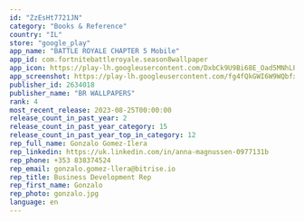 ```yaml
---
id: "ZzEsHt7721JN"
category: "Books & Reference"
country: "IL"
store: "google_play"
app_name: "BATTLE ROYALE CHAPTER 5 Mobile"
app_id: com.fortnitebattleroyale.season8wallpaper
app_icon: https://play-lh.googleusercontent.com/DxbCk9U9Bi68E_Oad5MNhLPFJzUxIgT0CUyBcbFCZmC8-rYxdcJt2XhH__ymD2g7My4
app_screenshot: https://play-lh.googleusercontent.com/fg4fQkGWI6W9WQbfx67VVQZTZH91bJimx07NSkABFNpUk-Zndsk6HVTS5lHZPMBLaQTg
publisher_id: 2634018
publisher_name: "BR WALLPAPERS"
rank: 4
most_recent_release: 2023-08-25T00:00:00
release_count_in_past_year: 2
release_count_in_past_year_category: 15
release_count_in_past_year_top_in_category: 12
rep_full_name: Gonzalo Gomez-Ilera
rep_linkedin: https://uk.linkedin.com/in/anna-magnussen-0977131b
rep_phone: +353 838374524
rep_email: gonzalo.gomez-llera@bitrise.io
rep_title: Business Development Rep
rep_first_name: Gonzalo
rep_photo: gonzalo.jpg
language: en
---
```

